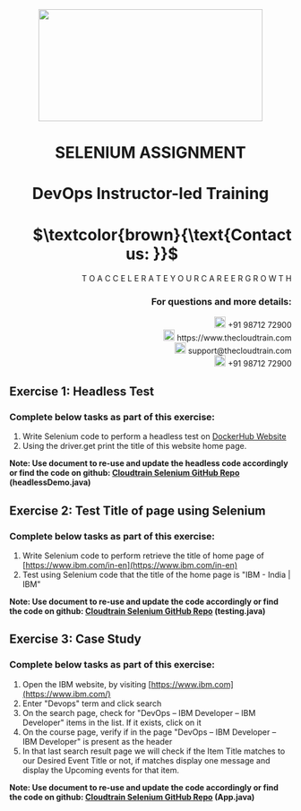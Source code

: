 <div align="center">
<img src=https://static.wixstatic.com/media/1c706c_a5df0ad56f894928bf858a74ba744b32~mv2.png/v1/fit/w_2500,h_1330,al_c/1c706c_a5df0ad56f894928bf858a74ba744b32~mv2.png width="400" height="200">
 </div>

# <div align="center"> SELENIUM ASSIGNMENT </p>

# <div align="center"> DevOps Instructor-led Training </div>

# <div align="right"> $`\textcolor{brown}{\text{Contact us: }}`$  &emsp;&emsp;&emsp;&emsp;&emsp;&emsp;&emsp; </div>

<div align="right"> T O A C C E L E R A T E Y O U R C A R E E R G R O W T H </div>

### <div align="right"> For questions and more details: </div>

<div align="right"> <img src=https://w7.pngwing.com/pngs/759/922/png-transparent-telephone-logo-iphone-telephone-call-smartphone-phone-electronics-text-trademark-thumbnail.png width="20" height="20"> +91 98712 72900 </div>

<div align="right"> <img src=https://pbs.twimg.com/profile_images/1450734615946219520/jmBHQRRa_400x400.jpg width="20" height="20"> https://www.thecloudtrain.com </div>

<div align="right"> <img src=https://icons.iconarchive.com/icons/martz90/circle/512/email-icon.png width="20" height="20"> support@thecloudtrain.com </div>

<div align="right"> <img src=https://png.pngtree.com/png-vector/20221018/ourmid/pngtree-whatsapp-icon-png-image_6315990.png width="20" height="20"> +91 98712 72900 </div>

## Exercise 1: Headless Test

### Complete below tasks as part of this exercise:

1. Write Selenium code to perform a headless test on [DockerHub Website](https://hub.docker.com/)
2. Using the driver.get print the title of this website home page.

**Note: Use document to re-use and update the headless code accordingly or find the code on github: [Cloudtrain Selenium GitHub Repo](https://github.com/vistasunil/selenium.git) (headlessDemo.java)**

## Exercise 2: Test Title of page using Selenium

### Complete below tasks as part of this exercise:

1. Write Selenium code to perform retrieve the title of home page of [https://www.ibm.com/in-en](https://www.ibm.com/in-en)
2. Test using Selenium code that the title of the home page is "IBM - India | IBM"

**Note: Use document to re-use and update the code accordingly or find the code on github: [Cloudtrain Selenium GitHub Repo](https://github.com/vistasunil/selenium.git) (testing.java)**

## Exercise 3: Case Study

### Complete below tasks as part of this exercise:

1. Open the IBM website, by visiting [https://www.ibm.com](https://www.ibm.com/)
2. Enter "Devops" term and click search
3. On the search page, check for "DevOps – IBM Developer – IBM Developer" items in the list. If it exists, click on it
4. On the course page, verify if in the page "DevOps – IBM Developer – IBM Developer" is present as the header
5. In that last search result page we will check if the Item Title matches to our Desired Event Title or not, if matches display one message and display the Upcoming events for that item.

**Note: Use document to re-use and update the code accordingly or find the code on github: [Cloudtrain Selenium GitHub Repo](https://github.com/vistasunil/selenium.git) (App.java)**

